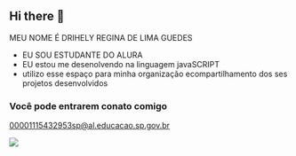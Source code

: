 ## Hi there 👋

MEU NOME É DRIHELY REGINA DE LIMA GUEDES

- EU SOU ESTUDANTE DO ALURA
- EU estou me desenolvendo na linguagem javaSCRIPT
- utilizo esse espaço para minha organização ecompartilhamento dos ses projetos desenvolvidos 

### Você pode entrarem conato comigo

00001115432953sp@al.educacao.sp.gov.br



![](https://media1.tenor.com/m/BJjwkFvOulAAAAAC/princess-and-the-frog-star.gif)

